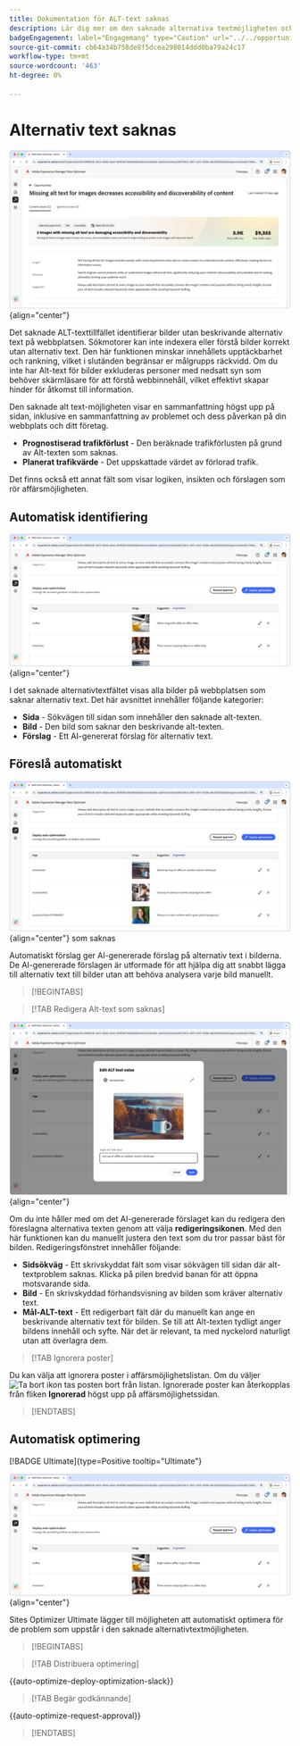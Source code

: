 ```yaml
---
title: Dokumentation för ALT-text saknas
description: Lär dig mer om den saknade alternativa textmöjligheten och hur du kan använda den för att förbättra engagemanget på din webbplats.
badgeEngagement: label="Engagemang" type="Caution" url="../../opportunity-types/engagement.md" tooltip="Engagemang"
source-git-commit: cb64a34b758de8f5dcea298014ddd0ba79a24c17
workflow-type: tm+mt
source-wordcount: '463'
ht-degree: 0%

---
```



# Alternativ text saknas

![Alt-textaffärsmöjligheten saknas](./assets/missing-alt-text/hero.png){align="center"}

Det saknade ALT-texttillfället identifierar bilder utan beskrivande alternativ text på webbplatsen. Sökmotorer kan inte indexera eller förstå bilder korrekt utan alternativ text. Den här funktionen minskar innehållets upptäckbarhet och rankning, vilket i slutänden begränsar er målgrupps räckvidd. Om du inte har Alt-text för bilder exkluderas personer med nedsatt syn som behöver skärmläsare för att förstå webbinnehåll, vilket effektivt skapar hinder för åtkomst till information.

Den saknade alt text-möjligheten visar en sammanfattning högst upp på sidan, inklusive en sammanfattning av problemet och dess påverkan på din webbplats och ditt företag.

* **Prognostiserad trafikförlust** - Den beräknade trafikförlusten på grund av Alt-texten som saknas.
* **Planerat trafikvärde** - Det uppskattade värdet av förlorad trafik.

Det finns också ett annat fält som visar logiken, insikten och förslagen som rör affärsmöjligheten.

## Automatisk identifiering

![Identifiera alternativ text som saknas automatiskt](./assets/missing-alt-text/auto-identify.png){align="center"}

I det saknade alternativtextfältet visas alla bilder på webbplatsen som saknar alternativ text. Det här avsnittet innehåller följande kategorier:

* **Sida** - Sökvägen till sidan som innehåller den saknade alt-texten.
* **Bild** - Den bild som saknar den beskrivande alt-texten.
* **Förslag** - Ett AI-genererat förslag för alternativ text.

## Föreslå automatiskt

![Föreslå alternativ text automatiskt](./assets/missing-alt-text/auto-suggest.png){align="center"} som saknas

Automatiskt förslag ger AI-genererade förslag på alternativ text i bilderna. De AI-genererade förslagen är utformade för att hjälpa dig att snabbt lägga till alternativ text till bilder utan att behöva analysera varje bild manuellt.

>[!BEGINTABS]

>[!TAB Redigera Alt-text som saknas]

![Redigera Alt-text som saknas](./assets/missing-alt-text/edit-alt-text-value.png){align="center"}

Om du inte håller med om det AI-genererade förslaget kan du redigera den föreslagna alternativa texten genom att välja **redigeringsikonen**. Med den här funktionen kan du manuellt justera den text som du tror passar bäst för bilden. Redigeringsfönstret innehåller följande:

* **Sidsökväg** - Ett skrivskyddat fält som visar sökvägen till sidan där alt-textproblem saknas. Klicka på pilen bredvid banan för att öppna motsvarande sida.
* **Bild** - En skrivskyddad förhandsvisning av bilden som kräver alternativ text.
* **Mål-ALT-text** - Ett redigerbart fält där du manuellt kan ange en beskrivande alternativ text för bilden. Se till att Alt-texten tydligt anger bildens innehåll och syfte. När det är relevant, ta med nyckelord naturligt utan att överlagra dem.

>[!TAB Ignorera poster]

Du kan välja att ignorera poster i affärsmöjlighetslistan. Om du väljer ![Ta bort ikon](https://spectrum.adobe.com/static/icons/ui_18/CrossSize500.svg) tas posten bort från listan. Ignorerade poster kan återkopplas från fliken **Ignorerad** högst upp på affärsmöjlighetssidan.

>[!ENDTABS]

## Automatisk optimering

[!BADGE Ultimate]{type=Positive tooltip="Ultimate"}

![Optimera saknad alternativ text automatiskt](./assets/missing-alt-text/auto-optimize.png){align="center"}

Sites Optimizer Ultimate lägger till möjligheten att automatiskt optimera för de problem som uppstår i den saknade alternativtextmöjligheten. <!--- TBD-need more in-depth and opportunity specific information here. What does the auto-optimization do?-->

>[!BEGINTABS]

>[!TAB Distribuera optimering]

{{auto-optimize-deploy-optimization-slack}}

>[!TAB Begär godkännande]

{{auto-optimize-request-approval}}

>[!ENDTABS]

